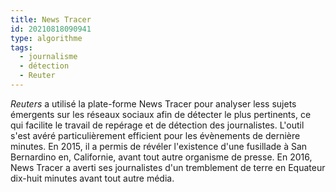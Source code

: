 ```yaml
---
title: News Tracer
id: 20210818090941
type: algorithme
tags:
  - journalisme
  - détection
  - Reuter
---
```



*Reuters* a utilisé  la plate-forme News Tracer pour analyser less sujets émergents sur les réseaux sociaux  afin de détecter le plus pertinents, ce qui facilite le travail de repérage et de détection des journalistes. L'outil s'est avéré particulièrement efficient pour les évènements de dernière minutes. En 2015, il a permis de révéler l'existence d'une fusillade à  San Bernardino en, Californie, avant tout autre organisme de presse. En 2016, News Tracer a averti ses journalistes d'un tremblement de terre en  Equateur dix-huit minutes avant tout autre média.